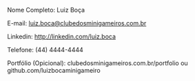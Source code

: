 Nome Completo: Luiz Boça

E-mail: luiz.boca@clubedosminigameiros.com.br

Linkedin: http://linkedin.com/luiz.boca

Telefone: (44) 4444-4444

Portfólio (Opicional): clubedosminigameiros.com.br/portfolio ou github.com/luizbocaminigameiro
